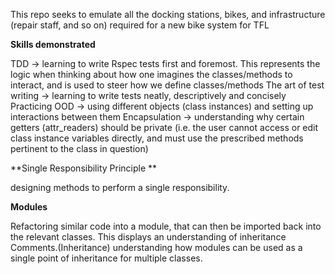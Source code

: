 This repo seeks to emulate all the docking stations, bikes, and infrastructure (repair staff, and so on) required for a new bike system for TFL


**Skills demonstrated**

TDD -> learning to write Rspec tests first and foremost. This represents the logic when thinking about how one imagines the classes/methods to interact, and is used to steer how we define classes/methods
The art of test writing -> learning to write tests neatly, descriptively and concisely
Practicing OOD -> using different objects (class instances) and setting up interactions between them
Encapsulation -> understanding why certain getters (attr_readers) should be private (i.e. the user cannot access or edit class instance variables directly, and must use the prescribed methods pertinent to the class in question)



**Single Responsibility Principle
**

designing methods to perform a single responsibility. 

**Modules** 

Refactoring similar code into a module, that can then be imported back into the relevant classes. This displays an understanding of inheritance
Comments.(Inheritance) understanding how modules can be used as a single point of inheritance for multiple classes.
